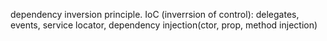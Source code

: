 dependency inversion principle.
IoC (inverrsion of control):
delegates, events, service locator, dependency injection(ctor, prop, method injection)